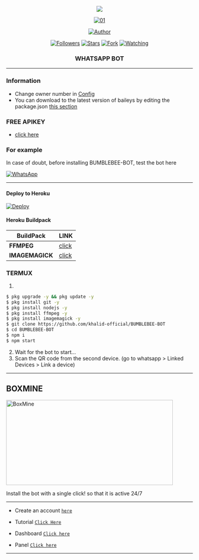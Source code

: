  
<p align="center"> 
<img src="https://komarev.com/ghpvc/?username=khalid-official&color=brightgreen" />

<p align="center">
    <a href="https://ibb.co/N6NMDtn"><img src="https://telegra.ph/file/a1fd461c49539f754af23.jpg" alt="01" border="0" /></a>
<p/>
<p align="center">
<a href="https://github.com/khalid-official"><img title="Author" src="https://img.shields.io/badge/BUMBLEBEE-BOT-black?style=for-the-badge&logo=whatsApp"></a>
<p/>
<p align="center">
<a href="https://github.com/khalid-official?tab=followers"><img title="Followers" src="https://img.shields.io/github/followers/khalid-official?label=Followers&style=social"></a>
<a href="https://github.com/khalid-official/BUMBLEBEE-BOT/stargazers/"><img title="Stars" src="https://img.shields.io/github/stars/khalid-official/BUMBLEBEE-BOT?&style=social"></a>
<a href="https://github.com/khalid-official/BUMBLEBEE-BOT/network/members"><img title="Fork" src="https://img.shields.io/github/forks/khalid-official/BUMBLEBEE-BOT?style=social"></a>
<a href="https://github.com/khalid-official/BUMBLEBEE-BOT/watchers"><img title="Watching" src="https://img.shields.io/github/watchers/khalid-official/BUMBLEBEE-BOT?label=Watching&style=social"></a>
</p>



<h3 align="center">WHATSAPP BOT</h3>

***
### Information
- Change owner number in [Config](https://github.com/khalid-official/BUMBLEBEE-BOT/blob/main/config.js#L6)
- You can download to the latest version of baileys by editing the package.json [this section](https://github.com/khalid-official/BUMBLEBEE-BOT/blob/main/package.json#L42)

### FREE APIKEY
-  [click here](https://api.fgmods.xyz)

### For example
In case of doubt, before installing BUMBLEBEE-BOT, test the bot here

[![WhatsApp](https://img.shields.io/badge/BUMBLEBEE-BOT-25D366?style=for-the-badge&logo=whatsapp&logoColor=white)](https://linkbio.co/6032406az4dFk) 

***

#### Deploy to Heroku
[![Deploy](https://www.herokucdn.com/deploy/button.svg)](https://heroku.com/deploy?template=https://github.com/khalid-official/BUMBLEBEE-BOT)

#### Heroku Buildpack
| BuildPack | LINK |
|--------|--------|
| **FFMPEG** |[click](https://github.com/jonathanong/heroku-buildpack-ffmpeg-latest) |
| **IMAGEMAGICK** | [click](https://github.com/DuckyTeam/heroku-buildpack-imagemagick) |

### TERMUX
1. 
```sh
$ pkg upgrade -y && pkg update -y
$ pkg install git -y
$ pkg install nodejs -y
$ pkg install ffmpeg -y
$ pkg install imagemagick -y
$ git clone https://github.com/khalid-official/BUMBLEBEE-BOT
$ cd BUMBLEBEE-BOT
$ npm i 
$ npm start
```
2. Wait for the bot to start...
3. Scan the QR code from the second device. (go to whatsapp > Linked Devices > Link a device)
---------


## BOXMINE

<a href="https://dash.boxmineworld.com/register?ref=Mb0BN5ny"><img src="https://k.top4top.io/p_2413wh2bh0.jpg" width="450" height="230" alt="BoxMine"/></a>

Install the bot with a single click! so that it is active 24/7

---------
* Create an account [`here`](https://dash.boxmineworld.com/register?ref=Mb0BN5ny)
* Tutorial [`Click Here`](https://youtu.be/xFqjKN1Qt80)

* Dashboard [`Click here`](https://dash.boxmineworld.com)
* Panel [`Click here`](https://panel.boxmineworld.com/)

---------
